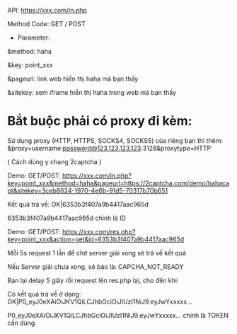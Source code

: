API: https://xxx.com/in.php

Method Code: GET / POST

+ Parameter:

&method: haha

&key: point_xxx

&pageurl: link web hiển thị haha mà bạn thấy

&sitekey: xem iframe hiển thị haha trong web mà bạn thấy

# Bắt buộc phải có proxy đi kèm:

Sử dụng proxy (HTTP, HTTPS, SOCKS4, SOCKS5) của riêng bạn thì thêm: &proxy=username:password@123.123.123.123:3128&proxytype=HTTP

( Cách dùng y chang 2captcha )

Demo: GET/POST: https://xxx.com/in.php?key=point_xxx&method=haha&pageurl=https://2captcha.com/demo/hahacapt&sitekey=3ceb8624-1970-4e6b-91d5-70317b70b651

Kết quả trả về: OK|6353b3f407a9b4417aac965d

6353b3f407a9b4417aac965d chính là ID

Demo: GET/POST: https://xxx.com/res.php?key=point_xxx&action=get&id=6353b3f407a9b4417aac965d

Mỗi 5s request 1 lần để chờ server giải xong sẽ trả về kết quả

Nếu Server giải chưa xong, sẽ báo là: CAPCHA_NOT_READY

Bạn lại delay 5 giây rồi request lên res.php lại, cho đến khi:

Có kết quả trả về ở dạng: OK|P0_eyJ0eXAiOiJKV1QiLCJhbGciOiJIUzI1NiJ9.eyJwYxxxxx...

P0_eyJ0eXAiOiJKV1QiLCJhbGciOiJIUzI1NiJ9.eyJwYxxxxx... chính là TOKEN cần dùng.





